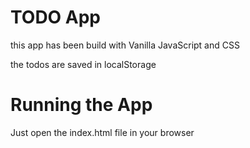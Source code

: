 # TODO App

this app has been build with Vanilla JavaScript and CSS

the todos are saved in localStorage

# Running the App

Just open the index.html file in your browser
